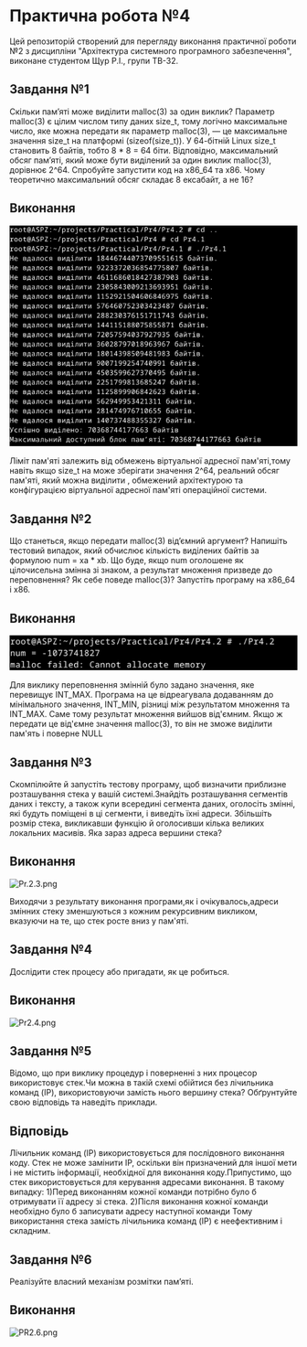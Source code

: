 # Практична робота №4
Цей репозиторій cтворений для перегляду виконання практичної роботи №2 з дисципліни "Архітектура системного програмного забезпечення", виконане студентом Щур Р.І., групи ТВ-32.

## Завдання №1
Скільки пам’яті може виділити malloc(3) за один виклик?
Параметр malloc(3) є цілим числом типу даних size_t, тому логічно максимальне число, яке можна передати як параметр malloc(3), — це максимальне значення size_t на платформі (sizeof(size_t)). У 64-бітній Linux size_t становить 8 байтів, тобто 8 * 8 = 64 біти. Відповідно, максимальний обсяг пам’яті, який може бути виділений за один виклик malloc(3), дорівнює 2^64. Спробуйте запустити код на x86_64 та x86. Чому теоретично максимальний обсяг складає 8 ексабайт, а не 16?
## Виконання
![Pr4.1.png](Pr4.1.png)

Ліміт пам'яті залежить від обмежень віртуальної адресної пам'яті,тому навіть якщо size_t на  може зберігати значення 2^64, реальний обсяг пам'яті, який можна виділити , обмежений архітектурою та конфігурацією віртуальної адресної пам'яті операційної системи.

## Завдання №2
Що станеться, якщо передати malloc(3) від’ємний аргумент? Напишіть тестовий випадок, який обчислює кількість виділених байтів за формулою num = xa * xb. Що буде, якщо num оголошене як цілочисельна змінна зі знаком, а результат множення призведе до переповнення? Як себе поведе malloc(3)? Запустіть програму на x86_64 і x86.

## Виконання
![Pr4.2.png](Pr4.2.png)

Для виклику переповнення змінній було задано значення, яке перевищує INT_MAX. Програма на це відреагувала додаванням до мінімального значення, INT_MIN, різниці між результатом множення та INT_MAX. Саме тому результат множення вийшов від'ємним. Якщо ж передати це від'ємне значення malloc(3), то він не зможе виділити пам'ять і поверне NULL
## Завдання №3
Скомпілюйте й запустіть тестову програму, щоб визначити приблизне
розташування стека у вашій системі.Знайдіть розташування сегментів даних і тексту, а також купи всередині
сегмента даних, оголосіть змінні, які будуть поміщені в ці сегменти, і виведіть їхні адреси.
Збільшіть розмір стека, викликавши функцію й оголосивши кілька
великих локальних масивів. Яка зараз адреса вершини стека?

## Виконання
![Pr.2.3.png](Pr.2.3.png)

Виходячи з результату виконання програми,як і очікувалось,адреси змінних стеку зменшуються з кожним рекурсивним викликом, вказуючи на те, що стек росте вниз у пам'яті.

## Завдання №4
Дослідити стек процесу або пригадати, як це робиться.

## Виконання
![Pr2.4.png](Pr2.4.png)

## Завдання №5
Відомо, що при виклику процедур і поверненні з них процесор
використовує стек.Чи можна в такій схемі обійтися без лічильника команд
(IP), використовуючи замість нього вершину стека? Обґрунтуйте свою
відповідь та наведіть приклади.

## Відповідь
Лічильник команд (IP) використовується для послідовного виконання коду. Стек не може замінити IP, оскільки він призначений для іншої мети і не містить інформації, необхідної для виконання коду.Припустимо, що стек використовується для керування адресами виконання. В такому випадку:
1)Перед виконанням кожної команди потрібно було б отримувати її адресу зі стека.
2)Після виконання кожної команди необхідно було б записувати адресу наступної команди
Тому використання стека замість лічильника команд (IP) є неефективним і складним.

## Завдання №6
Реалізуйте власний механізм розмітки пам’яті.

## Виконання
![PR2.6.png](PR2.6.png)
